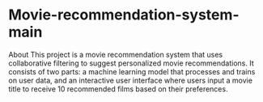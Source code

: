 # Movie-recommendation-system-main
About This project is a movie recommendation system that uses collaborative filtering to suggest personalized movie recommendations. It consists of two parts: a machine learning model that processes and trains on user data, and an interactive user interface where users input a movie title to receive 10 recommended films based on their preferences.
